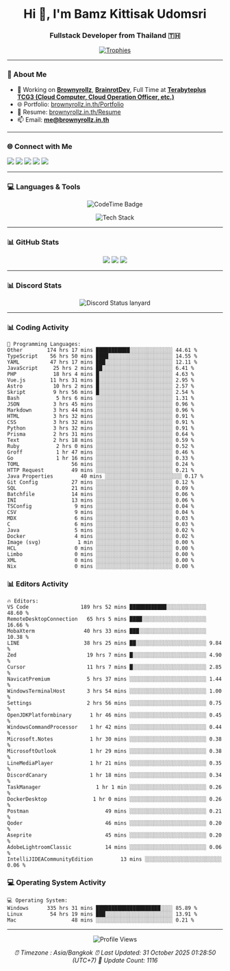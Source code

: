 <h1 align="center">Hi 👋, I'm Bamz Kittisak Udomsri</h1>
<h3 align="center">Fullstack Developer from Thailand 🇹🇭</h3>

<p align="center">
  <a href="https://github.com/ryo-ma/github-profile-trophy">
    <img src="https://github-profile-trophy.vercel.app/?username=brownyroll" alt="Trophies" />
  </a>
</p>

---

### 🔧 About Me

- 🔭 Working on [**Brownyrollz**](https://github.com/Brownyrollz), [**BrainrotDev**](https://github.com/brainrotdev), Full Time at [**Terabyteplus TCG3 (Cloud Computer, Cloud Operation Officer, etc.)**](https://tcloud.in.th)
- 🌐 Portfolio: [brownyrollz.in.th/Portfolio](https://Brownyrollz.in.th/Portfolio)
- 📄 Resume: [brownyrollz.in.th/Resume](https://Brownyrollz.in.th/Resume)
- 📫 Email: **me@brownyrollz.in.th**
---

### 🌐 Connect with Me

<p align="left">
  <a href="https://codepen.io/brownyroll" target="_blank"><img src="https://img.shields.io/badge/CodePen-000?style=for-the-badge&logo=codepen&logoColor=white" /></a>
  <a href="https://fb.com/brownyroll.bbamz" target="_blank"><img src="https://img.shields.io/badge/Facebook-1877F2?style=for-the-badge&logo=facebook&logoColor=white" /></a>
  <a href="https://instagram.com/brownyroll.darkalich" target="_blank"><img src="https://img.shields.io/badge/Instagram-E4405F?style=for-the-badge&logo=instagram&logoColor=white" /></a>
  <a href="https://www.youtube.com/c/brownyrollz" target="_blank"><img src="https://img.shields.io/badge/YouTube-FF0000?style=for-the-badge&logo=youtube&logoColor=white" /></a>
  <a href="https://discord.gg/yyJRFxTXGU" target="_blank"><img src="https://img.shields.io/badge/Discord-5865F2?style=for-the-badge&logo=discord&logoColor=white" /></a>
</p>

---

### 💻 Languages & Tools

<p align="center">
  <img href="https://codetime.dev" alt="CodeTime Badge" src="https://shields.jannchie.com/endpoint?style=flat&color=222&url=https%3A%2F%2Fapi.codetime.dev%2Fv3%2Fusers%2Fshield%3Fuid%3D34055">
  <br/>
  <!--START_SECTION:tech-->
<p align="center">
  <img src="https://skillicons.dev/icons?i=html,css,js,ts,react,nextjs,nodejs,vue,php,laravel,dotnet,django,tailwind,bootstrap,express,arduino,mysql,sqlite,mongodb,nginx,docker,git,linux,figma,postman,astro,bash,bun,cloudflare,discord,discordjs" alt="Tech Stack" />
</p>
<!--END_SECTION:tech-->
</p>

---

### 📊 GitHub Stats

<p align="center">
  <img src="https://github-readme-stats.vercel.app/api?username=brownyroll&show_icons=true" />
  <img src="https://github-readme-stats.vercel.app/api/top-langs/?username=brownyroll&layout=compact" />
  <img src="https://github-readme-streak-stats.herokuapp.com/?user=brownyroll" />
</p>

---

### 📊 Discord Stats

<p align="center">
     <img alt='Discord Status lanyard' src='https://lanyard.cnrad.dev/api/280676963885121536' />
</p>

---

<p align="center">


### 📊 Coding Activity

<!--START_SECTION:waka-->
```text
💬 Programming Languages:
Other        174 hrs 17 mins ███████████░░░░░░░░░░░░░░ 44.61 %
TypeScript    56 hrs 50 mins ████░░░░░░░░░░░░░░░░░░░░░ 14.55 %
YAML          47 hrs 17 mins ███░░░░░░░░░░░░░░░░░░░░░░ 12.11 %
JavaScript     25 hrs 2 mins ██░░░░░░░░░░░░░░░░░░░░░░░ 6.41 %
PHP            18 hrs 4 mins █░░░░░░░░░░░░░░░░░░░░░░░░ 4.63 %
Vue.js        11 hrs 31 mins █░░░░░░░░░░░░░░░░░░░░░░░░ 2.95 %
Astro          10 hrs 2 mins █░░░░░░░░░░░░░░░░░░░░░░░░ 2.57 %
Skript         9 hrs 56 mins █░░░░░░░░░░░░░░░░░░░░░░░░ 2.54 %
Bash            5 hrs 6 mins ░░░░░░░░░░░░░░░░░░░░░░░░░ 1.31 %
JSON           3 hrs 45 mins ░░░░░░░░░░░░░░░░░░░░░░░░░ 0.96 %
Markdown       3 hrs 44 mins ░░░░░░░░░░░░░░░░░░░░░░░░░ 0.96 %
HTML           3 hrs 32 mins ░░░░░░░░░░░░░░░░░░░░░░░░░ 0.91 %
CSS            3 hrs 32 mins ░░░░░░░░░░░░░░░░░░░░░░░░░ 0.91 %
Python         3 hrs 32 mins ░░░░░░░░░░░░░░░░░░░░░░░░░ 0.91 %
Prisma         2 hrs 31 mins ░░░░░░░░░░░░░░░░░░░░░░░░░ 0.64 %
Text           2 hrs 18 mins ░░░░░░░░░░░░░░░░░░░░░░░░░ 0.59 %
Ruby            2 hrs 0 mins ░░░░░░░░░░░░░░░░░░░░░░░░░ 0.52 %
Groff           1 hr 47 mins ░░░░░░░░░░░░░░░░░░░░░░░░░ 0.46 %
Go              1 hr 16 mins ░░░░░░░░░░░░░░░░░░░░░░░░░ 0.33 %
TOML                 56 mins ░░░░░░░░░░░░░░░░░░░░░░░░░ 0.24 %
HTTP Request         49 mins ░░░░░░░░░░░░░░░░░░░░░░░░░ 0.21 %
Java Properties         40 mins ░░░░░░░░░░░░░░░░░░░░░░░░░ 0.17 %
Git Config           27 mins ░░░░░░░░░░░░░░░░░░░░░░░░░ 0.12 %
SQL                  21 mins ░░░░░░░░░░░░░░░░░░░░░░░░░ 0.09 %
Batchfile            14 mins ░░░░░░░░░░░░░░░░░░░░░░░░░ 0.06 %
INI                  13 mins ░░░░░░░░░░░░░░░░░░░░░░░░░ 0.06 %
TSConfig              9 mins ░░░░░░░░░░░░░░░░░░░░░░░░░ 0.04 %
CSV                   9 mins ░░░░░░░░░░░░░░░░░░░░░░░░░ 0.04 %
MDX                   6 mins ░░░░░░░░░░░░░░░░░░░░░░░░░ 0.03 %
C                     6 mins ░░░░░░░░░░░░░░░░░░░░░░░░░ 0.03 %
Java                  5 mins ░░░░░░░░░░░░░░░░░░░░░░░░░ 0.02 %
Docker                4 mins ░░░░░░░░░░░░░░░░░░░░░░░░░ 0.02 %
Image (svg)            1 min ░░░░░░░░░░░░░░░░░░░░░░░░░ 0.00 %
HCL                   0 mins ░░░░░░░░░░░░░░░░░░░░░░░░░ 0.00 %
Limbo                 0 mins ░░░░░░░░░░░░░░░░░░░░░░░░░ 0.00 %
XML                   0 mins ░░░░░░░░░░░░░░░░░░░░░░░░░ 0.00 %
Nix                   0 mins ░░░░░░░░░░░░░░░░░░░░░░░░░ 0.00 %

```
<!--END_SECTION:waka-->

### 📊 Editors Activity

<!--START_SECTION:editors-->
```text
🔥 Editors:
VS Code                 189 hrs 52 mins ████████████░░░░░░░░░░░░░ 48.60 %
RemoteDesktopConnection   65 hrs 5 mins ████░░░░░░░░░░░░░░░░░░░░░ 16.66 %
MobaXterm                40 hrs 33 mins ███░░░░░░░░░░░░░░░░░░░░░░ 10.38 %
LINE                     38 hrs 25 mins ██░░░░░░░░░░░░░░░░░░░░░░░ 9.84 %
Zed                       19 hrs 7 mins █░░░░░░░░░░░░░░░░░░░░░░░░ 4.90 %
Cursor                    11 hrs 7 mins █░░░░░░░░░░░░░░░░░░░░░░░░ 2.85 %
NavicatPremium            5 hrs 37 mins ░░░░░░░░░░░░░░░░░░░░░░░░░ 1.44 %
WindowsTerminalHost       3 hrs 54 mins ░░░░░░░░░░░░░░░░░░░░░░░░░ 1.00 %
Settings                  2 hrs 56 mins ░░░░░░░░░░░░░░░░░░░░░░░░░ 0.75 %
OpenJDKPlatformbinary      1 hr 46 mins ░░░░░░░░░░░░░░░░░░░░░░░░░ 0.45 %
WindowsCommandProcessor    1 hr 42 mins ░░░░░░░░░░░░░░░░░░░░░░░░░ 0.44 %
Microsoft.Notes            1 hr 30 mins ░░░░░░░░░░░░░░░░░░░░░░░░░ 0.38 %
MicrosoftOutlook           1 hr 29 mins ░░░░░░░░░░░░░░░░░░░░░░░░░ 0.38 %
LineMediaPlayer            1 hr 21 mins ░░░░░░░░░░░░░░░░░░░░░░░░░ 0.35 %
DiscordCanary              1 hr 18 mins ░░░░░░░░░░░░░░░░░░░░░░░░░ 0.34 %
TaskManager                  1 hr 1 min ░░░░░░░░░░░░░░░░░░░░░░░░░ 0.26 %
DockerDesktop               1 hr 0 mins ░░░░░░░░░░░░░░░░░░░░░░░░░ 0.26 %
Postman                         49 mins ░░░░░░░░░░░░░░░░░░░░░░░░░ 0.21 %
Qoder                           46 mins ░░░░░░░░░░░░░░░░░░░░░░░░░ 0.20 %
Aseprite                        45 mins ░░░░░░░░░░░░░░░░░░░░░░░░░ 0.20 %
AdobeLightroomClassic           14 mins ░░░░░░░░░░░░░░░░░░░░░░░░░ 0.06 %
IntelliJIDEACommunityEdition         13 mins ░░░░░░░░░░░░░░░░░░░░░░░░░ 0.06 %

```
<!--END_SECTION:editors-->

### 💻 Operating System Activity

<!--START_SECTION:os-->
```text
💻 Operating System:
Windows      335 hrs 31 mins █████████████████████░░░░ 85.89 %
Linux         54 hrs 19 mins ███░░░░░░░░░░░░░░░░░░░░░░ 13.91 %
Mac                  48 mins ░░░░░░░░░░░░░░░░░░░░░░░░░ 0.21 %
```
<!--END_SECTION:os-->
</p>

---

<p align="center">
  <img src="https://komarev.com/ghpvc/?username=brownyroll&label=Profile%20views&color=0e75b6&style=flat" alt="Profile Views" />
</p>

<!-- Metadata -->
<p align="center"> 
    <i>
        ⏰ Timezone : Asia/Bangkok
        ⏰ Last Updated: <!--LAST_UPDATED-->31 October 2025 01:28:50 (UTC+7)<!--END_LAST_UPDATED-->
        🔄️ Update Count: <!--UPDATE_COUNT-->1116<!--END_UPDATE_COUNT-->
    </i>
</p>
